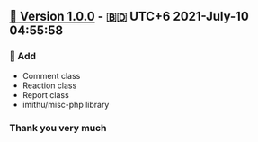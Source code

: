 ## [🔖 Version 1.0.0](https://github.com/imithu/RP-laravel/releases/tag/v1.0.0) - 🇧🇩 UTC+6 2021-July-10 04:55:58
### 🚩 Add
- Comment class
- Reaction class
- Report class
- imithu/misc-php library




### Thank you very much